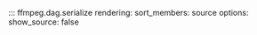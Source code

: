 ::: ffmpeg.dag.serialize
    rendering:
      sort_members: source
    options:
      show_source: false
